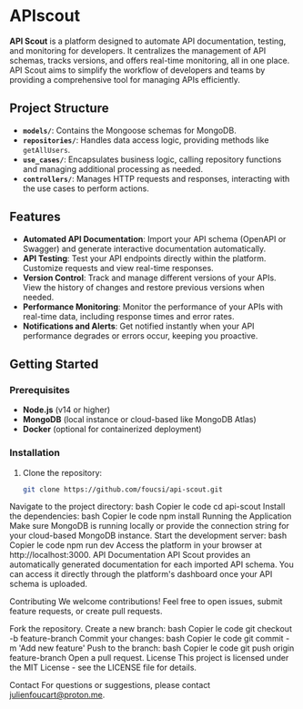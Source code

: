 # APIscout

**API Scout** is a platform designed to automate API documentation, testing, and monitoring for developers. It centralizes the management of API schemas, tracks versions, and offers real-time monitoring, all in one place. API Scout aims to simplify the workflow of developers and teams by providing a comprehensive tool for managing APIs efficiently.

## Project Structure

- **`models/`**: Contains the Mongoose schemas for MongoDB.
- **`repositories/`**: Handles data access logic, providing methods like `getAllUsers`.
- **`use_cases/`**: Encapsulates business logic, calling repository functions and managing additional processing as needed.
- **`controllers/`**: Manages HTTP requests and responses, interacting with the use cases to perform actions.


## Features

- **Automated API Documentation**: Import your API schema (OpenAPI or Swagger) and generate interactive documentation automatically.
- **API Testing**: Test your API endpoints directly within the platform. Customize requests and view real-time responses.
- **Version Control**: Track and manage different versions of your APIs. View the history of changes and restore previous versions when needed.
- **Performance Monitoring**: Monitor the performance of your APIs with real-time data, including response times and error rates.
- **Notifications and Alerts**: Get notified instantly when your API performance degrades or errors occur, keeping you proactive.

## Getting Started

### Prerequisites

- **Node.js** (v14 or higher)
- **MongoDB** (local instance or cloud-based like MongoDB Atlas)
- **Docker** (optional for containerized deployment)

### Installation

1. Clone the repository:
   ```bash
   git clone https://github.com/foucsi/api-scout.git
Navigate to the project directory:
bash
Copier le code
cd api-scout
Install the dependencies:
bash
Copier le code
npm install
Running the Application
Make sure MongoDB is running locally or provide the connection string for your cloud-based MongoDB instance.
Start the development server:
bash
Copier le code
npm run dev
Access the platform in your browser at http://localhost:3000.
API Documentation
API Scout provides an automatically generated documentation for each imported API schema. You can access it directly through the platform's dashboard once your API schema is uploaded.

Contributing
We welcome contributions! Feel free to open issues, submit feature requests, or create pull requests.

Fork the repository.
Create a new branch:
bash
Copier le code
git checkout -b feature-branch
Commit your changes:
bash
Copier le code
git commit -m 'Add new feature'
Push to the branch:
bash
Copier le code
git push origin feature-branch
Open a pull request.
License
This project is licensed under the MIT License - see the LICENSE file for details.

Contact
For questions or suggestions, please contact julienfoucart@proton.me.
